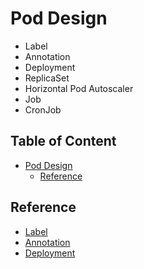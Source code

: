# Pod Design

- Label
- Annotation
- Deployment
- ReplicaSet
- Horizontal Pod Autoscaler
- Job
- CronJob

## Table of Content  <!-- omit in toc -->

- [Pod Design](#pod-design)
  - [Reference](#reference)

## Reference

- [Label](/stgd/006-pod-design/label.md)
- [Annotation](/stgd/006-pod-design/annotation.md)
- [Deployment](/stgd/006-pod-design/deployment.md)
